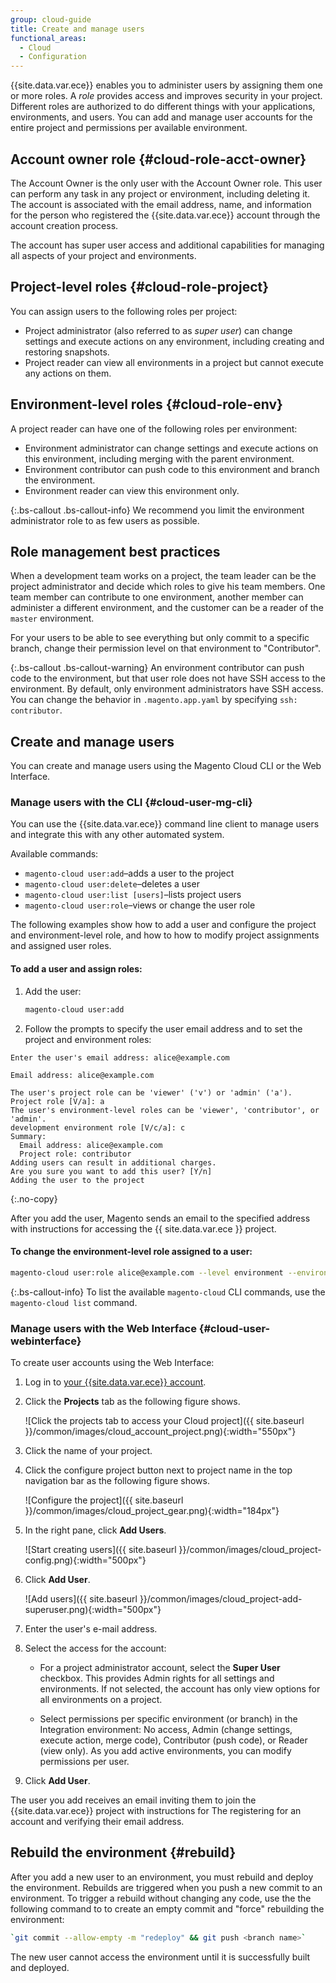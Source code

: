```yaml
---
group: cloud-guide
title: Create and manage users
functional_areas:
  - Cloud
  - Configuration
---
```


{{site.data.var.ece}} enables you to administer users by assigning them one or more roles. A *role* provides access and improves security in your project. Different roles are authorized to do different things with your applications, environments, and users. You can add and manage user accounts for the entire project and permissions per available environment.

## Account owner role {#cloud-role-acct-owner}

The Account Owner is the only user with the Account Owner role. This user can perform any task in any project or environment, including deleting it. The account is associated with the email address, name, and information for the person who registered the {{site.data.var.ece}} account through the account creation process.

The account has super user access and additional capabilities for managing all aspects of your project and environments.

## Project-level roles {#cloud-role-project}

You can assign users to the following roles per project:

-  Project administrator (also referred to as *super user*) can change settings and execute actions on any environment, including creating and restoring snapshots.
-  Project reader can view all environments in a project but cannot execute any actions on them.

## Environment-level roles {#cloud-role-env}

A project reader can have one of the following roles per environment:

-  Environment administrator can change settings and execute actions on this environment, including merging with the parent environment.
-  Environment contributor can push code to this environment and branch the environment.
-  Environment reader can view this environment only.

{:.bs-callout .bs-callout-info}
We recommend you limit the environment administrator role to as few users as possible.

## Role management best practices

When a development team works on a project, the team leader can be the project administrator and decide which roles to give his team members. One team member can contribute to one environment, another member can administer a different environment, and the customer can be a reader of the `master` environment.

For your users to be able to see everything but only commit to a specific branch, change their permission level on that environment to "Contributor".

{:.bs-callout .bs-callout-warning}
An environment contributor can push code to the environment, but that user role does not have SSH access to the environment. By default, only environment administrators have SSH access. You can change the behavior in `.magento.app.yaml` by specifying `ssh: contributor`.

## Create and manage users

You can create and manage users using the Magento Cloud CLI or the Web Interface.

### Manage users with the CLI {#cloud-user-mg-cli}

You can use the {{site.data.var.ece}} command line client to manage users and integrate this with any other automated system.

Available commands:

-  `magento-cloud user:add`–adds a user to the project
-  `magento-cloud user:delete`–deletes a user
-  `magento-cloud user:list [users]`–lists project users
-  `magento-cloud user:role`–views or change the user role

The following examples show how to add a user and configure the project and environment-level role, and how to how to modify project assignments and assigned user roles.

#### To add a user and assign roles:

1. Add the user:

   ```bash
   magento-cloud user:add
   ```

1. Follow the prompts to specify the user email address and to set the project and environment roles:

  ```terminal
  Enter the user's email address: alice@example.com

  Email address: alice@example.com

  The user's project role can be 'viewer' ('v') or 'admin' ('a').
  Project role [V/a]: a
  The user's environment-level roles can be 'viewer', 'contributor', or 'admin'.
  development environment role [V/c/a]: c
  Summary:
    Email address: alice@example.com
    Project role: contributor
  Adding users can result in additional charges.
  Are you sure you want to add this user? [Y/n]
  Adding the user to the project
  ```
  {:.no-copy}

  After you add the user, Magento sends an email to the specified address with instructions for accessing the {{ site.data.var.ece }} project.

#### To change the environment-level role assigned to a user:

```bash
magento-cloud user:role alice@example.com --level environment --environment development --role admin
```

{:.bs-callout-info}
To list the available `magento-cloud` CLI commands, use the `magento-cloud list` command.

### Manage users with the Web Interface {#cloud-user-webinterface}

To create user accounts using the Web Interface:

1. Log in to [your {{site.data.var.ece}} account](https://accounts.magento.cloud).

1. Click the **Projects** tab as the following figure shows.

   ![Click the projects tab to access your Cloud project]({{ site.baseurl }}/common/images/cloud_account_project.png){:width="550px"}

1. Click the name of your project.

1. Click the configure project button next to project name in the top navigation bar as the following figure shows.

   ![Configure the project]({{ site.baseurl }}/common/images/cloud_project_gear.png){:width="184px"}

1. In the right pane, click **Add Users**.

   ![Start creating users]({{ site.baseurl }}/common/images/cloud_project-config.png){:width="500px"}

1. Click **Add User**.

   ![Add users]({{ site.baseurl }}/common/images/cloud_project-add-superuser.png){:width="500px"}

1. Enter the user's e-mail address.
1. Select the access for the account:

   -  For a project administrator account, select the **Super User** checkbox. This provides Admin rights for all settings and environments. If not selected, the account has only view options for all environments on a project.

   -  Select permissions per specific environment (or branch) in the Integration environment: No access, Admin (change settings, execute action, merge code), Contributor (push code), or Reader (view only). As you add active environments, you can modify permissions per user.

1. Click **Add User**.

The user you add receives an email inviting them to join the {{site.data.var.ece}} project with instructions for The registering for an account and verifying their email address.

## Rebuild the environment {#rebuild}

After you add a new user to an environment, you must rebuild and deploy the environment. Rebuilds are triggered when you push a new commit to an environment. To trigger a rebuild without changing any code, use the the following command to to create an empty commit and "force" rebuilding the environment:

```bash
`git commit --allow-empty -m "redeploy" && git push <branch name>`
```

The new user cannot access the environment until it is successfully built and deployed.
